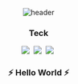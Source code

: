 <div align="center">

![header](https://capsule-render.vercel.app/api?type=waving&color=50874D&height=100&section=header&text=Welcome!&fontColor=#50874d&fontSize=90)

<h3 align="center">Teck</h3>
<p align="center">
    <img src="https://img.shields.io/badge/python-3670A0?style=for-the-badge&logo=python&logoColor=ffdd54"/></a>&nbsp
    <img src="https://img.shields.io/badge/FastAPI-005571?style=for-the-badge&logo=fastapi"/></a>&nbsp
    <img src="https://img.shields.io/badge/DJANGO-REST-ff1709?style=for-the-badge&logo=django&logoColor=white&color=ff1709&labelColor=gray"/></a>&nbsp
</p>

<h3 align="center"> ⚡️ Hello World ⚡️ </h3>

</p>


<br>



</div>
